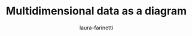 ---
title: "Multidimensional data as a diagram"
author: "laura-farinetti"
Discipline: Databases
ConceptualAdvantage: "Visualizes data as points in a multidimensional space"
DrawsAttentionTo: "The multiple facets of raw data"
Topic: IR and data mining
Domain: Within-Database
Form: Visual Representation
OriginSource: "Garcia-Molina, H., Ullman, J., & Widom, J. (2009). Database Systems: The Complete Book. 2 ed. Prentice Hall Press, Upper Saddle River, NJ, USA."
image: "140.png"
Mapping:
  raw data :  point
  cube :  multidimesional space
  axes :  relevant characteristics of data
---